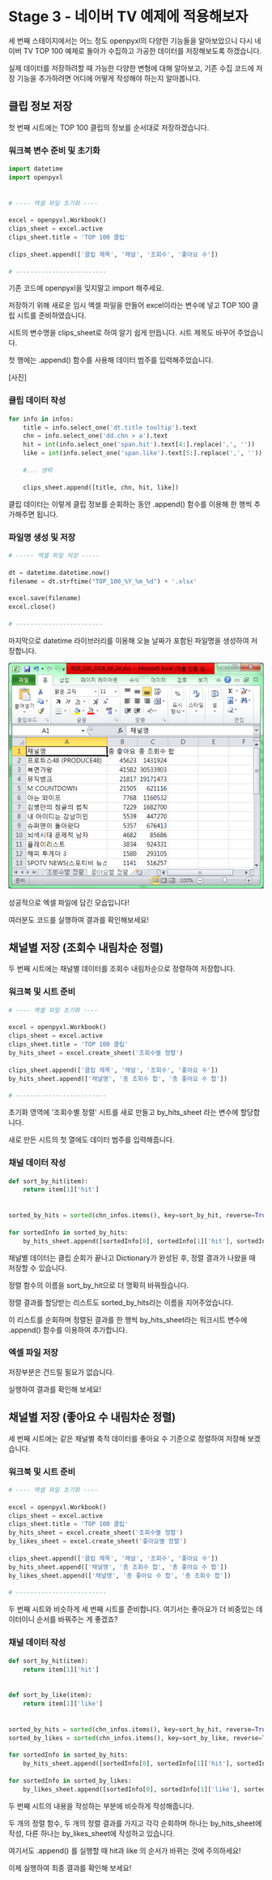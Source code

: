 # Stage 3 - 네이버 TV 예제에 적용해보자

세 번째 스테이지에서는 어느 정도 openpyxl의 다양한 기능들을 알아보았으니 다시 네이버 TV TOP 100 예제로 돌아가 수집하고 가공한 데이터를 저장해보도록 하겠습니다.

실제 데이터를 저장하려할 때 가능한 다양한 변형에 대해 알아보고, 기존 수집 코드에 저장 기능을 추가하려면 어디에 어떻게 작성해야 하는지 알아봅니다.

## 클립 정보 저장

첫 번째 시트에는 TOP 100 클립의 정보를 순서대로 저장하겠습니다.

### 워크북 변수 준비 및 초기화

```python
import datetime
import openpyxl


# ---- 엑셀 파일 초기화 ----

excel = openpyxl.Workbook()
clips_sheet = excel.active
clips_sheet.title = 'TOP 100 클립'

clips_sheet.append(['클립 제목', '채널', '조회수', '좋아요 수'])

# -------------------------
```

기존 코드에 openpyxl을 잊지말고 import 해주세요.

저장하기 위해 새로운 임시 엑셀 파일을 만들어 excel이라는 변수에 넣고 TOP 100 클립 시트를 준비하였습니다.

시트의 변수명을 clips\_sheet로 하여 알기 쉽게 만듭니다. 시트 제목도 바꾸어 주었습니다.

첫 행에는 .append\(\) 함수를 사용해 데이터 범주를 입력해주었습니다.

\[사진\]

### 클립 데이터 작성

```python
for info in infos:
    title = info.select_one('dt.title tooltip').text
    chn = info.select_one('dd.chn > a').text
    hit = int(info.select_one('span.hit').text[4:].replace(',', ''))
    like = int(info.select_one('span.like').text[5:].replace(',', ''))

    #... 생략

    clips_sheet.append([title, chn, hit, like])
```

클립 데이터는 이렇게 클립 정보를 순회하는 동안 .append\(\) 함수를 이용해 한 행씩 추가해주면 됩니다.

### 파일명 생성 및 저장

```python
# ----- 엑셀 파일 저장 -----

dt = datetime.datetime.now()
filename = dt.strftime("TOP_100_%Y_%m_%d") + '.xlsx'

excel.save(filename)
excel.close()

# ------------------------
```

마지막으로 datetime 라이브러리를 이용해 오늘 날짜가 포함된 파일명을 생성하여 저장합니다.

![](../.gitbook/assets/image%20%28123%29.png)

성공적으로 엑셀 파일에 담긴 모습입니다!

여러분도 코드를 실행하여 결과를 확인해보세요!

## 채널별 저장 \(조회수 내림차순 정렬\)

두 번째 시트에는 채널별 데이터를 조회수 내림차순으로 정렬하여 저장합니다.

### 워크북 및 시트 준비

```python
# ---- 엑셀 파일 초기화 ----

excel = openpyxl.Workbook()
clips_sheet = excel.active
clips_sheet.title = 'TOP 100 클립'
by_hits_sheet = excel.create_sheet('조회수별 정렬')

clips_sheet.append(['클립 제목', '채널', '조회수', '좋아요 수'])
by_hits_sheet.append(['채널명', '총 조회수 합', '총 좋아요 수 합'])

# -------------------------
```

초기화 영역에 '조회수별 정렬' 시트를 새로 만들고 by\_hits\_sheet 라는 변수에 할당합니다.

새로 만든 시트의 첫 열에도 데이터 범주를 입력해줍니다.

### 채널 데이터 작성

```python
def sort_by_hit(item):
    return item[1]['hit']


sorted_by_hits = sorted(chn_infos.items(), key=sort_by_hit, reverse=True)

for sortedInfo in sorted_by_hits:
    by_hits_sheet.append([sortedInfo[0], sortedInfo[1]['hit'], sortedInfo[1]['like']])
```

채널별 데이터는 클립 순회가 끝나고 Dictionary가 완성된 후, 정렬 결과가 나왔을 때 저장할 수 있습니다.

정렬 함수의 이름을 sort\_by\_hit으로 더 명확히 바꿔줬습니다.

정렬 결과를 할당받는 리스트도 sorted\_by\_hits라는 이름을 지어주었습니다.

이 리스트를 순회하며 정렬된 결과를 한 행씩 by\_hits\_sheet라는 워크시트 변수에 .append\(\) 함수를 이용하여 추가합니다.

### 엑셀 파일 저장

저장부분은 건드릴 필요가 없습니다.

실행하여 결과를 확인해 보세요!

## 채널별 저장 \(좋아요 수 내림차순 정렬\)

세 번째 시트에는 같은 채널별 축적 데이터를 좋아요 수 기준으로 정렬하여 저장해 보겠습니다.

### 워크북 및 시트 준비

```python
# ---- 엑셀 파일 초기화 ----

excel = openpyxl.Workbook()
clips_sheet = excel.active
clips_sheet.title = 'TOP 100 클립'
by_hits_sheet = excel.create_sheet('조회수별 정렬')
by_likes_sheet = excel.create_sheet('좋아요별 정렬')

clips_sheet.append(['클립 제목', '채널', '조회수', '좋아요 수'])
by_hits_sheet.append(['채널명', '총 조회수 합', '총 좋아요 수 합'])
by_likes_sheet.append(['채널명', '총 좋아요 수 합', '총 조회수 합'])

# -------------------------
```

두 번째 시트와 비슷하게 세 번째 시트를 준비합니다. 여기서는 좋아요가 더 비중있는 데이터이니 순서를 바꿔주는 게 좋겠죠?

### 채널 데이터 작성

```python
def sort_by_hit(item):
    return item[1]['hit']


def sort_by_like(item):
    return item[1]['like']


sorted_by_hits = sorted(chn_infos.items(), key=sort_by_hit, reverse=True)
sorted_by_likes = sorted(chn_infos.items(), key=sort_by_like, reverse=True)

for sortedInfo in sorted_by_hits:
    by_hits_sheet.append([sortedInfo[0], sortedInfo[1]['hit'], sortedInfo[1]['like']])

for sortedInfo in sorted_by_likes:
    by_likes_sheet.append([sortedInfo[0], sortedInfo[1]['like'], sortedInfo[1]['hit']])
```

두 번째 시트의 내용을 작성하는 부분에 비슷하게 작성해줍니다.

두 개의 정렬 함수, 두 개의 정렬 결과를 가지고 각각 순회하며 하나는 by\_hits\_sheet에 작성, 다른 하나는 by\_likes\_sheet에 작성하고 있습니다.

여기서도 .append\(\) 를 실행할 때 hit과 like 의 순서가 바뀌는 것에 주의하세요!

이제 실행하여 최종 결과를 확인해 보세요!

